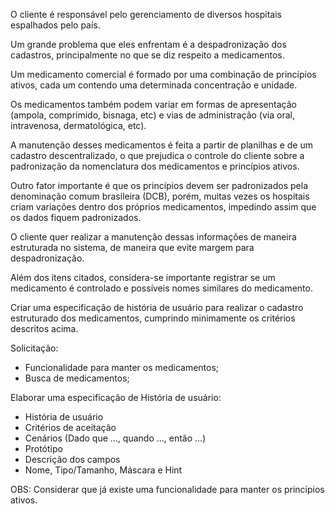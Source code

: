 O cliente é responsável pelo gerenciamento de diversos hospitais
espalhados pelo país. 

Um grande problema que eles enfrentam é a
despadronização dos cadastros, principalmente no que se diz respeito a
medicamentos.

Um medicamento comercial é formado por uma combinação de princípios
ativos, cada um contendo uma determinada concentração e unidade. 

Os medicamentos também podem variar em formas de apresentação (ampola,
comprimido, bisnaga, etc) e vias de administração (via oral, intravenosa,
dermatológica, etc).

A manutenção desses medicamentos é feita a partir de planilhas e de um
cadastro descentralizado, o que prejudica o controle do cliente sobre a
padronização da nomenclatura dos medicamentos e princípios ativos.

Outro fator importante é que os princípios devem ser padronizados pela
denominação comum brasileira (DCB), porém, muitas vezes os hospitais criam variações
dentro dos próprios medicamentos, impedindo assim que os dados fiquem
padronizados.

O cliente quer realizar a manutenção dessas informações de maneira
estruturada no sistema, de maneira que evite margem para despadronização.

Além dos itens citados, considera-se importante registrar se um medicamento é
controlado e possíveis nomes similares do medicamento.


Criar uma especificação de história de usuário
para realizar o cadastro estruturado dos medicamentos, cumprindo
minimamente os critérios descritos acima.

Solicitação:
- Funcionalidade para manter os medicamentos;
- Busca de medicamentos;


Elaborar uma especificação de História de usuário:
- História de usuário
- Critérios de aceitação
- Cenários (Dado que …, quando …, então …)
- Protótipo
- Descrição dos campos
- Nome, Tipo/Tamanho, Máscara e Hint

OBS: Considerar que já existe uma funcionalidade para manter os princípios
ativos.
